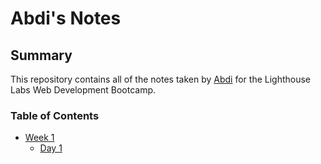 # Abdi's Notes
## Summary 

This repository contains all of the notes taken by [Abdi](https://github.com/elmi-) for the Lighthouse Labs Web Development Bootcamp.

### Table of Contents
* [Week 1](/Week_1)
  * [Day 1](/Week_1/Day_1)

